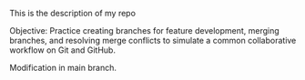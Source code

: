 This is the description of my repo

Objective: Practice creating branches for feature development, merging branches, and resolving merge conflicts to simulate a common collaborative workflow on Git and GitHub.

Modification in main branch.